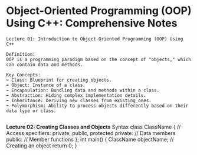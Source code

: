 # Object-Oriented Programming (OOP) Using C++: Comprehensive Notes


```
Lecture 01: Introduction to Object-Oriented Programming (OOP) Using C++

Definition: 
OOP is a programming paradigm based on the concept of "objects," which can contain data and methods.

Key Concepts:
➡️ Class: Blueprint for creating objects.
➡️ Object: Instance of a class.
➡️ Encapsulation: Bundling data and methods within a class.
➡️ Abstraction: Hiding complex implementation details.
➡️ Inheritance: Deriving new classes from existing ones.
➡️ Polymorphism: Ability to process objects differently based on their data type or class.


```
**Lecture 02: Creating Classes and Objects**
Syntax
class ClassName {
    // Access specifiers: private, public, protected
    private:
        // Data members
    public:
        // Member functions
};
int main() {
    ClassName objectName; // Creating an object
    return 0;
}
```